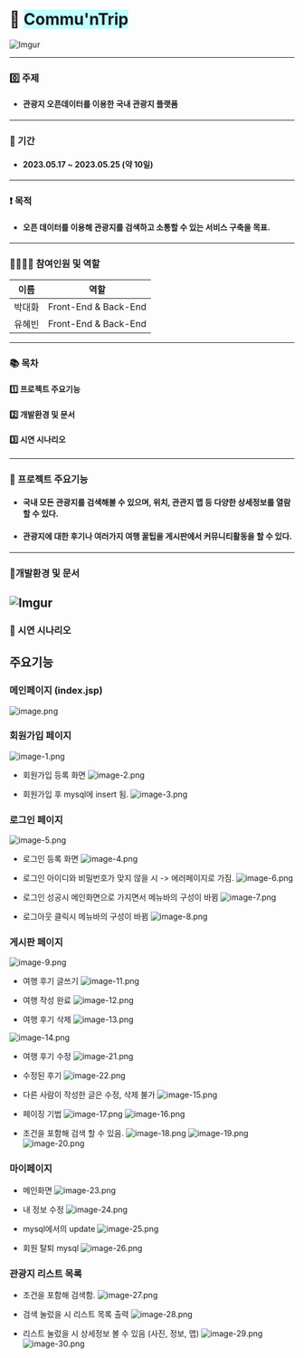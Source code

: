 # 👒 <span style="background-color:#C0FFFF"> Commu'nTrip </span> 
![Imgur](https://i.imgur.com/m3318sT.png)

---
### 0️⃣ 주제
- #### 관광지 오픈데이터를 이용한 국내 관광지 플랫폼
---
### 📅 기간
- #### 2023.05.17 ~ 2023.05.25 (약 10일)
---
### ❗️ 목적
- #### 오픈 데이터를 이용해 관광지를 검색하고 소통할 수 있는 서비스 구축을 목표.
---
### 👨‍👨‍👧‍👦 참여인원 및 역할
| 이름 | 역할 |
| ---- | ------------- |
| 박대화 | Front-End & Back-End |
| 유혜빈 | Front-End & Back-End |

---
### 📚 목차
#### 1️⃣ 프로젝트 주요기능 
#### 2️⃣ 개발환경 및 문서
#### 3️⃣ 시연 시나리오

---
### 👀 프로젝트 주요기능
- #### 국내 모든 관광지를 검색해볼 수 있으며, 위치, 관관지 맵 등 다양한 상세정보를 열람할 수 있다.
- #### 관광지에 대한 후기나 여러가지 여행 꿀팁을 게시판에서 커뮤니티활동을 할 수 있다.
--- 
### 📝개발환경 및 문서
![Imgur](https://i.imgur.com/vwMuJvf.png)
---
### 👒 시연 시나리오
## 주요기능
### 메인페이지 (index.jsp)

![image.png](./image.png)

### 회원가입 페이지

![image-1.png](./image-1.png)

- 회원가입 등록 화면
![image-2.png](./image-2.png)

- 회원가입 후  mysql에 insert 됨.
![image-3.png](./image-3.png)

### 로그인 페이지
![image-5.png](./image-5.png)

- 로그인 등록 화면
![image-4.png](./image-4.png)

- 로그인 아이디와 비밀번호가 맞지 않을 시 -> 에러페이지로 가짐.
![image-6.png](./image-6.png)

- 로그인 성공시 메인화면으로 가지면서 메뉴바의 구성이 바뀜
![image-7.png](./image-7.png)

- 로그아웃 클릭시 메뉴바의 구성이 바뀜
![image-8.png](./image-8.png)

### 게시판 페이지
![image-9.png](./image-9.png)

- 여행  후기 글쓰기
![image-11.png](./image-11.png)

- 여행 작성 완료
![image-12.png](./image-12.png)

- 여행 후기 삭제
![image-13.png](./image-13.png)

![image-14.png](./image-14.png)

- 여행 후기 수정
![image-21.png](./image-21.png)
- 수정된 후기
![image-22.png](./image-22.png)

- 다른 사람이 작성한 글은 수정, 삭제 불가
![image-15.png](./image-15.png)

- 페이징 기법
![image-17.png](./image-17.png)
![image-16.png](./image-16.png)

- 조건을 포함해 검색 할 수 있음.
![image-18.png](./image-18.png)
![image-19.png](./image-19.png)
![image-20.png](./image-20.png)

### 마이페이지

- 메인화면
![image-23.png](./image-23.png)

- 내 정보 수정 
![image-24.png](./image-24.png)

- mysql에서의 update
![image-25.png](./image-25.png)

- 회원 탈퇴 mysql
![image-26.png](./image-26.png)

### 관광지 리스트 목록

- 조건을 포함해 검색함.
![image-27.png](./image-27.png)

- 검색 눌렀을 시 리스트 목록 출력
![image-28.png](./image-28.png)

- 리스트 눌렀을 시 상세정보 볼 수 있음 (사진, 정보, 맵)
![image-29.png](./image-29.png)
![image-30.png](./image-30.png)



